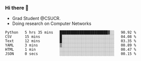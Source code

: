 ### Hi there 👋
- Grad Student @CSUCR. 
- Doing research on Computer Networks
<!--START_SECTION:waka-->

```text
Python   5 hrs 35 mins   ██████████████████████▓░░   90.92 %
CSV      15 mins         █░░░░░░░░░░░░░░░░░░░░░░░░   04.08 %
Text     12 mins         █░░░░░░░░░░░░░░░░░░░░░░░░   03.35 %
YAML     3 mins          ▒░░░░░░░░░░░░░░░░░░░░░░░░   00.89 %
HTML     1 min           ░░░░░░░░░░░░░░░░░░░░░░░░░   00.47 %
JSON     0 secs          ░░░░░░░░░░░░░░░░░░░░░░░░░   00.15 %
```

<!--END_SECTION:waka-->
<!--
**jluo117/jluo117** is a ✨ _special_ ✨ repository because its `README.md` (this file) appears on your GitHub profile.

Here are some ideas to get you started:

- 🔭 I’m currently working on ...
- 🌱 I’m currently learning ...
- 👯 I’m looking to collaborate on ...
- 🤔 I’m looking for help with ...
- 💬 Ask me about ...
- 📫 How to reach me: ...
- 😄 Pronouns: ...
- ⚡ Fun fact: ...
-->
